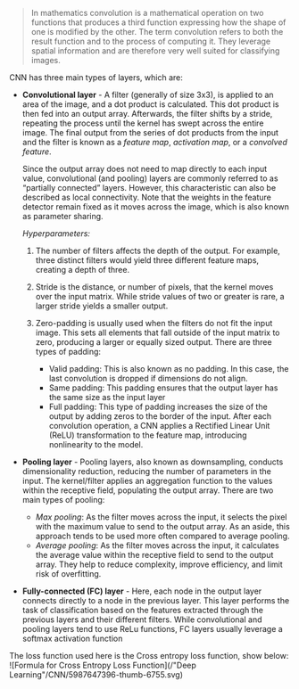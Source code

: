 > In mathematics convolution is a mathematical operation on two functions that produces a third function expressing how the shape of one is modified by the other. The term convolution refers to both the result function and to the process of computing it.  They leverage spatial information and are therefore very well suited for classifying images. 

CNN has three main types of layers, which are:
- __Convolutional layer__ - A filter (generally of size 3x3), is applied to an area of the image, and a dot product is calculated. This dot product is then fed into an output array. Afterwards, the filter shifts by a stride, repeating the process until the kernel has swept across the entire image. The final output from the series of dot products from the input and the filter is known as a *feature map*, *activation map*, or a *convolved feature*.

    Since the output array does not need to map directly to each input value, convolutional (and pooling) layers are commonly referred to as “partially connected” layers. However, this characteristic can also be described as local connectivity.
    Note that the weights in the feature detector remain fixed as it moves across the image, which is also known as parameter sharing. 

    *Hyperparameters:*
    1. The number of filters affects the depth of the output. For example, three distinct filters would yield three different feature maps, creating a depth of three. 

    2. Stride is the distance, or number of pixels, that the kernel moves over the input matrix. While stride values of two or greater is rare, a larger stride yields a smaller output.

    3. Zero-padding is usually used when the filters do not fit the input image. This sets all elements that fall outside of the input matrix to zero, producing a larger or equally sized output. There are three types of padding:
        - Valid padding: This is also known as no padding. In this case, the last convolution is dropped if dimensions do not align.
        - Same padding: This padding ensures that the output layer has the same size as the input layer
        - Full padding: This type of padding increases the size of the output by adding zeros to the border of the input.
    After each convolution operation, a CNN applies a Rectified Linear Unit (ReLU) transformation to the feature map, introducing nonlinearity to the model.    

- __Pooling layer__ - Pooling layers, also known as downsampling, conducts dimensionality reduction, reducing the number of parameters in the input. The kernel/filter applies an aggregation function to the values within the receptive field, populating the output array. There are two main types of pooling:
    - *Max pooling*: As the filter moves across the input, it selects the pixel with the maximum value to send to the output array. As an aside, this approach tends to be used more often compared to average pooling.
    - *Average pooling*: As the filter moves across the input, it calculates the average value within the receptive field to send to the output array.
    They help to reduce complexity, improve efficiency, and limit risk of overfitting. 

- __Fully-connected (FC) layer__ - Here, each node in the output layer connects directly to a node in the previous layer. This layer performs the task of classification based on the features extracted through the previous layers and their different filters. While convolutional and pooling layers tend to use ReLu functions, FC layers usually leverage a softmax activation function


The loss function used here is the Cross entropy loss function, show below: 
                        ![Formula for Cross Entropy Loss Function](/"Deep Learning"/CNN/5987647396-thumb-6755.svg)
